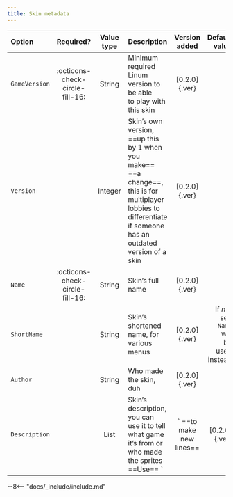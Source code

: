 ```yaml
---
title: Skin metadata
---
```


|Option|Required?|Value type|Description|Version added|Default value|
|:-|:-:|:-:|:-|:-:|-:|
|`GameVersion`|:octicons-check-circle-fill-16:|String|Minimum required Linum version to be able <br> to play with this skin|[0.2.0]{.ver}||
|`Version`||Integer|Skin’s own version, ==up this by 1 when you make== <br> ==a change==, this is for multiplayer lobbies to <br> differentiate if someone has an outdated <br> version of a skin|[0.2.0]{.ver}|`1`|
|`Name`|:octicons-check-circle-fill-16:|String|Skin’s full name|[0.2.0]{.ver}||
|`ShortName`||String|Skin’s shortened name, for various menus|[0.2.0]{.ver}|If *not* set, `Name` will <br> be used instead|
|`Author`||String|Who made the skin, duh|[0.2.0]{.ver}||
|`Description`||List|Skin’s description, you can use it to tell <br> what game it’s from or who made the sprites <br> ==Use== `|` ==to make new lines==|[0.2.0]{.ver}||


--8<-- "docs/_include/include.md"
